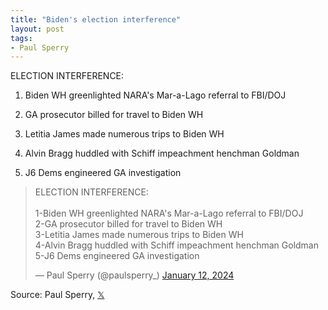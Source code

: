 ```yaml
---
title: "Biden's election interference"
layout: post
tags:
- Paul Sperry
---
```


ELECTION INTERFERENCE:

1. Biden WH greenlighted NARA's Mar-a-Lago referral to FBI/DOJ

2. GA prosecutor billed for travel to Biden WH

3. Letitia James made numerous trips to Biden WH

4. Alvin Bragg huddled with Schiff impeachment henchman Goldman

5. J6 Dems engineered GA investigation

<blockquote class="twitter-tweet"><p lang="en" dir="ltr">ELECTION INTERFERENCE:<br><br>1-Biden WH greenlighted NARA&#39;s Mar-a-Lago referral to FBI/DOJ<br>2-GA prosecutor billed for travel to Biden WH<br>3-Letitia James made numerous trips to Biden WH<br>4-Alvin Bragg huddled with Schiff impeachment henchman Goldman<br>5-J6 Dems engineered GA investigation</p>&mdash; Paul Sperry (@paulsperry_) <a href="https://twitter.com/paulsperry_/status/1745902263921422413?ref_src=twsrc%5Etfw">January 12, 2024</a></blockquote> <script async src="https://platform.twitter.com/widgets.js" charset="utf-8"></script>

Source: Paul Sperry, [𝕏](https://x.com)
